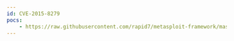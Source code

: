 ```yaml
---
id: CVE-2015-8279
pocs:
    - https://raw.githubusercontent.com/rapid7/metasploit-framework/master/modules/exploits/linux/http/samsung_srv_1670d_upload_exec.rb
---
```

